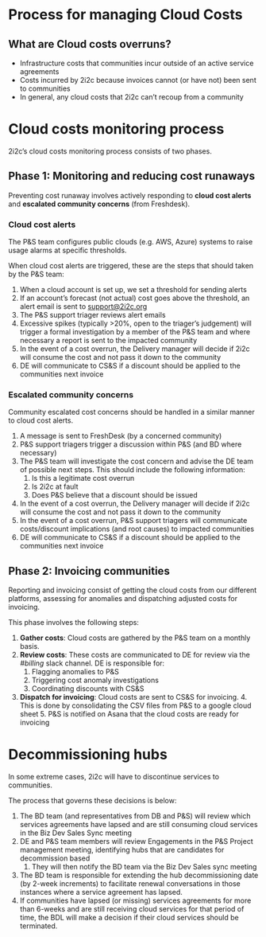 # Process for managing Cloud Costs

## What are Cloud costs overruns?

-   Infrastructure costs that communities incur outside of an active service agreements
-   Costs incurred by 2i2c because invoices cannot (or have not) been sent to communities
-   In general, any cloud costs that 2i2c can’t recoup from a community

# Cloud costs monitoring process

2i2c’s cloud costs monitoring process consists of two phases.

## Phase 1: Monitoring and reducing cost runaways

Preventing cost runaway involves actively responding to **cloud cost alerts** and **escalated community concerns** (from Freshdesk).

### Cloud cost alerts

The P&S team configures public clouds (e.g. AWS, Azure) systems to raise usage alarms at specific thresholds.

When cloud cost alerts are triggered, these are the steps that should taken by the P&S team:

1. When a cloud account is set up, we set a threshold for sending alerts
2. If an account’s forecast (not actual) cost goes above the threshold, an alert email is sent to [support@2i2c.org](mailto:support@2i2c.org)
3. The P&S support triager reviews alert emails
4. Excessive spikes (typically >20%, open to the triager’s judgement) will trigger a formal investigation by a member of the P&S team and where necessary a report is sent to the impacted community
5. In the event of a cost overrun, the Delivery manager will decide if 2i2c will consume the cost and not pass it down to the community
6. DE will communicate to CS&S if a discount should be applied to the communities next invoice

### Escalated community concerns

Community escalated cost concerns should be handled in a similar manner to cloud cost alerts.

1. A message is sent to FreshDesk (by a concerned community)
2. P&S support triagers trigger a discussion within P&S (and BD where necessary)
3. The P&S team will investigate the cost concern and advise the DE team of possible next steps. This should include the following information:
    1. Is this a legitimate cost overrun
    2. Is 2i2c at fault
    3. Does P&S believe that a discount should be issued
4. In the event of a cost overrun, the Delivery manager will decide if 2i2c will consume the cost and not pass it down to the community
5. In the event of a cost overrun, P&S support triagers will communicate costs/discount implications (and root causes) to impacted communities
6. DE will communicate to CS&S if a discount should be applied to the communities next invoice

## Phase 2: Invoicing communities

Reporting and invoicing consist of getting the cloud costs from our different platforms, assessing for anomalies and dispatching adjusted costs for invoicing.

This phase involves the following steps:

1. **Gather costs**: Cloud costs are gathered by the P&S team on a monthly basis.
2. **Review costs**: These costs are communicated to DE for review via the _#billing_ slack channel. DE is responsible for:
    1. Flagging anomalies to P&S
    2. Triggering cost anomaly investigations
    3. Coordinating discounts with CS&S
3. **Dispatch for invoicing**: Cloud costs are sent to CS&S for invoicing. 4. This is done by consolidating the CSV files from P&S to a google cloud sheet 5. P&S is notified on Asana that the cloud costs are ready for invoicing

# Decommissioning hubs

In some extreme cases, 2i2c will have to discontinue services to communities.

The process that governs these decisions is below:

1. The BD team (and representatives from DB and P&S) will review which services agreements have lapsed and are still consuming cloud services in the Biz Dev Sales Sync meeting
2. DE and P&S team members will review Engagements in the P&S Project management meeting, identifying hubs that are candidates for decommission based
    1. They will then notify the BD team via the Biz Dev Sales sync meeting
3. The BD team is responsible for extending the hub decommissioning date (by 2-week increments) to facilitate renewal conversations in those instances where a service agreement has lapsed.
4. If communities have lapsed (or missing) services agreements for more than 6-weeks and are still receiving cloud services for that period of time, the BDL will make a decision if their cloud services should be terminated.
